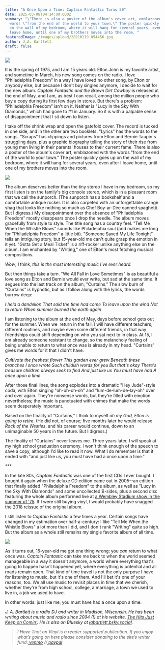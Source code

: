 ```yaml
---
title: "A Once Upon a Time: Captain Fantastic Turns 50"
date: 2025-03-08T04:14:00.000Z
summary: "\"There is also a poster of the album's cover art, emblazoned with the
  words \"from the end of the world to your town.\" The poster quickly goes up
  on the wall of my bedroom, where it will hang for several years, even after I
  leave home, until one of my brothers moves into the room. "
featuredImage: /images/upload/20210119_054456.jpg
author: J.A. Bartlett
draft: false
---
```

![](/images/upload/20210119_054456.jpg)

It is the spring of 1975, and I am 15 years old. Elton John is my favorite artist, and sometime in March, his new song comes on the radio. I love "Philadelphia Freedom" in a way I have loved no other song, by Elton or anybody else, but because I don't buy singles anymore, I decide to wait for the new album. *Captain Fantastic and the Brown Dirt Cowboy* is released at the end of May, and I am, as best I can recall, among the million people who buy a copy during its first few days in stores. But there's a problem: "Philadelphia Freedom" isn't on it. Neither is "Lucy in the Sky With Diamonds," which had gone to #1 in January. So it is with a palpable sense of disappointment that I sit down to listen. 

I take off the shrink wrap and open the gatefold cover. The record is tucked in one side, and in the other are two booklets. "Lyrics" has the words to the songs. "Scraps" has clippings and pictures from Elton and Bernie Taupin's struggling days, plus a graphic biography telling the story of their rise from young men living in their parents' houses to their current fame. There is also a poster of the album's cover art, emblazoned with the words "from the end of the world to your town." The poster quickly goes up on the wall of my bedroom, where it will hang for several years, even after I leave home, until one of my brothers moves into the room. 

![](/images/upload/pf.jpg)



The album deserves better than the tiny stereo I have in my bedroom, so my first listen is on the family's big console stereo, which is in a pleasant room that we call the sunporch. (The sunporch has a bookshelf and a comfortable antique rocker. It is also carpeted with an unforgettable orange shag that looks like nothing so much as Chef Boy-ar-Dee canned spaghetti. But I digress.) My disappointment over the absence of "Philadelphia Freedom" mostly disappears once I drop the needle. The album moves gracefully from style to style. The title song has a country feel. "Tell Me When the Whistle Blows" sounds like Philadelphia soul (and makes me long for "Philadelphia Freedom" a little bit). "Someone Saved My Life Tonight" tells an intriguing story, but 15-year-old me can't quite grasp the emotion in it yet. "Gotta Get a Meal Ticket" is a riff-rocker unlike anything else on the album. I am enchanted by "Writing," one of Elton's most fetching musical compositions. 

*Wow*, I think, *this is the most interesting music I've ever heard.* 

But then things take a turn. "We All Fall in Love Sometimes" is as beautiful a love song as Elton and Bernie would ever write, but sad at the same time. It segues into the last track on the album, "Curtains." The slow burn of "Curtains" is hypnotic, but as I follow along with the lyrics, the words burrow deep:  

*I held a dandelion
That said the time had come
To leave upon the wind
Not to return
When summer burned the earth again* 

I am listening to the album at the end of May, days before school gets out for the summer. When we  return in the fall, I will have different teachers, different routines, and maybe even some different friends, in that way friendships could shift depending on who you sat next to in class. At 15, I am already someone resistant to change, so the melancholy feeling of being unable to return to what once was is already in my head. "Curtains" gives me words for it that I didn't have. 


*Cultivate the freshest flower
This garden ever grew
Beneath these branches
I once wrote
Such childish words for you
But that's okay
There's treasure children always seek to find
And just like us
You must have had
A once upon a time* 

After those final lines, the song explodes into a dramatic "Hey Jude"-style coda, with Elton singing "oh-oh-oh-oh" and "lum-de-lum-de-lay-oh" over and over again. They're nonsense words, but they're filled with emotion nevertheless; the music is punctuated with chimes that make the words seem desperately important. 

Based on the finality of "Curtains," I think to myself *oh my God, Elton is going to retire*. (He did not, of course; five months later he would release *Rock of the Westies*, and his career would continue, down to an unimaginable 50 years in the future. But I digress.)

The finality of "Curtains" never leaves me. Three years later, I will speak at my high school graduation ceremony. I won't think enough of the speech to save a copy, although I'd like to read it now. What I do remember is that it ended with "and just like us, you must have had a once upon a time." 

\*\**

In the late 80s, *Captain Fantastic* was one of the first CDs I ever bought. I bought it again when the deluxe CD edition came out in 2005--an edition that finally added "Philadelphia Freedom" to the album, as well as "Lucy in the Sky With Diamonds" and some uncollected B-sides, plus a second disc featuring the whole album performed live at [a Wembley Stadium show in the summer of '75](https://thjkoc.net/2015/02/02/the-whole-show/). If I were still buying vinyl, I would probably have snagged the 2018 reissue of the original album. 

I still listen to *Captain Fantastic* a few times a year. Certain songs have changed in my estimation over half-a-century: I like "Tell Me When the Whistle Blows" a lot more than I did, and I don't rank "Writing" quite so high. But the album as a whole still remains my single favorite album of all time. 

![](/images/upload/cf2.jpg)

As it turns out, 15-year-old me got one thing wrong: you *can* return to what once was. *Captain Fantastic* can take me back to when the world seemed manageable in a way it doesn't anymore, a world where everything that's going to happen hasn't happened yet, where everything is potential and all roads remain open. That kind of time travel is not the only purpose I have for listening to music, but it's one of them. And I'll bet it's one of your reasons, too. We all use music to revisit places in time that we cherish, whether they're from high school, college, a marriage, a town we used to live in, a job we used to have. 

In other words: just like me, you must have had a once upon a time. 

*J. A. Bartlett is a radio DJ and writer in Madison, Wisconsin. He has been writing about music and radio since 2004 (!) at his website, [The Hits Just Keep on Comin'](https://thjkoc.net/). He is also on Bluesky at [jabartlett.bsky.social](https://bsky.app/profile/jabartlett.bsky.social).* 

> *I Have That on Vinyl is a reader supported publication. If you enjoy what’s going on here please consider donating to the site’s writer fund:[ venmo](https://account.venmo.com/u/Michele-Catalano2659) //[ paypal](https://www.paypal.com/paypalme/goingitaloneny?country.x=US&locale.x=en_US)*
